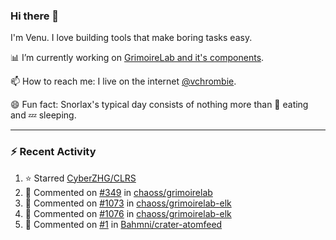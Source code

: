 ### Hi there 👋

I'm Venu. I love building tools that make boring tasks easy.

📊 I’m currently working on [GrimoireLab and it's components](https://chaoss.github.io/grimoirelab).

📫 How to reach me: I live on the internet [@vchrombie](https://www.google.co.in/search?q=vchrombie).

😄 Fun fact: Snorlax's typical day consists of nothing more than :doughnut: eating and :zzz: sleeping.

---

### :zap: Recent Activity

<!--RECENT_ACTIVITY:start-->
1. ⭐ Starred [CyberZHG/CLRS](https://github.com/CyberZHG/CLRS)
2. 💬 Commented on [#349](https://github.com/chaoss/grimoirelab/issues/349#issuecomment-1247012837) in [chaoss/grimoirelab](https://github.com/chaoss/grimoirelab)
3. 💬 Commented on [#1073](https://github.com/chaoss/grimoirelab-elk/pull/1073#issuecomment-1247009319) in [chaoss/grimoirelab-elk](https://github.com/chaoss/grimoirelab-elk)
4. 💬 Commented on [#1076](https://github.com/chaoss/grimoirelab-elk/pull/1076#issuecomment-1247006033) in [chaoss/grimoirelab-elk](https://github.com/chaoss/grimoirelab-elk)
5. 💬 Commented on [#1](https://github.com/Bahmni/crater-atomfeed/pull/1#issuecomment-1245498591) in [Bahmni/crater-atomfeed](https://github.com/Bahmni/crater-atomfeed)
<!--RECENT_ACTIVITY:end-->

<!--
**vchrombie/vchrombie** is a ✨ _special_ ✨ repository because its `README.md` (this file) appears on your GitHub profile.

Here are some ideas to get you started:

- 🔭 I’m currently working on ...
- 🌱 I’m currently learning ...
- 👯 I’m looking to collaborate on ...
- 🤔 I’m looking for help with ...
- 💬 Ask me about ...
- 📫 How to reach me: ...
- 😄 Pronouns: ...
- ⚡ Fun fact: ...
-->

